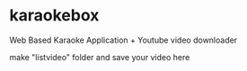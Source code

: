 # karaokebox
Web Based Karaoke Application + Youtube video downloader


make "listvideo" folder and save your video here
